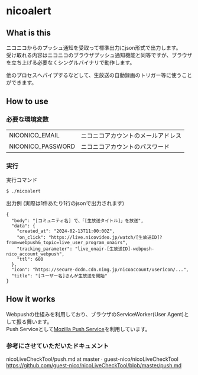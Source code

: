 # nicoalert

## What is this

ニコニコからのプッシュ通知を受取って標準出力にjson形式で出力します。  
受け取れる内容はニコニコのブラウザプッシュ通知機能と同等ですが、ブラウザを立ち上げる必要なくシングルバイナリで動作します。  

他のプロセスへパイプするなどして、生放送の自動録画のトリガー等に使うことができます。

## How to use

### 必要な環境変数

|                 |                                  |
|-----------------|----------------------------------|
|NICONICO_EMAIL   |ニコニコアカウントのメールアドレス|
|NICONICO_PASSWORD|ニコニコアカウントのパスワード    |

### 実行

実行コマンド
```sh
$ ./nicoalert
```

出力例 (実際は1件あたり1行のjsonで出力されます)
```
{
  "body": "[コミュニティ名] で、「[生放送タイトル]」を放送",
  "data": {
    "created_at": "2024-02-13T11:00:00Z",
    "on_click": "https://live.nicovideo.jp/watch/[生放送ID]?from=webpush&_topic=live_user_program_onairs",
    "tracking_parameter": "live_onair-[生放送ID]-webpush-nico_account_webpush",
    "ttl": 600
  },
  "icon": "https://secure-dcdn.cdn.nimg.jp/nicoaccount/usericon/...",
  "title": "[ユーザー名]さんが生放送を開始"
}
```

## How it works

Webpushの仕組みを利用しており、ブラウザのServiceWorker(User Agent)として振る舞います。  
Push Serviceとして[Mozilla Push Service](https://mozilla-push-service.readthedocs.io/en/latest/)を利用しています。  

### 参考にさせていただいたドキュメント

nicoLiveCheckTool/push.md at master · guest-nico/nicoLiveCheckTool  
https://github.com/guest-nico/nicoLiveCheckTool/blob/master/push.md
